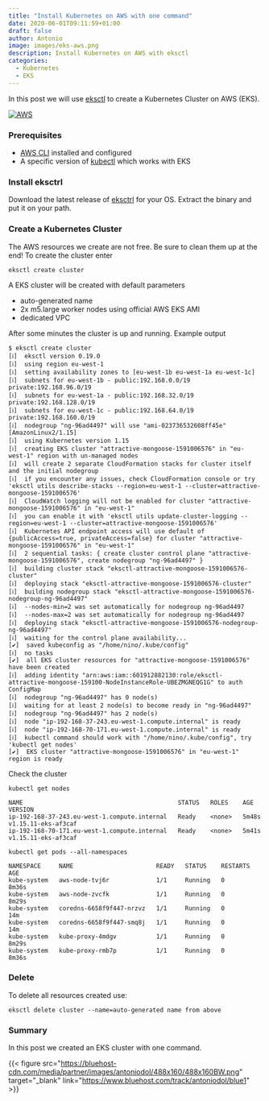 ```yaml
---
title: "Install Kubernetes on AWS with one command"
date: 2020-06-01T09:11:59+01:00
draft: false
author: Antonio
image: images/eks-aws.png
description: Install Kubernetes on AWS with eksctl
categories: 
  - Kubernetes
  - EKS
---
```


In this post we will use [eksctl](https://eksctl.io) to create a Kubernetes Cluster on AWS (EKS).

[![AWS](https://static.shareasale.com/image/43514/468X6010.jpg)](https://shareasale.com/r.cfm?b=1373702&amp;u=2310472&amp;m=43514&amp;urllink=&amp;afftrack=)

### Prerequisites
* [AWS CLI](https://docs.aws.amazon.com/cli/latest/userguide/install-cliv1.html) installed and configured
* A specific version of [kubectl](https://docs.aws.amazon.com/eks/latest/userguide/install-kubectl.html) which works with EKS

### Install eksctrl
Download the latest release of [eksctrl](https://github.com/weaveworks/eksctl/releases) for your OS. Extract the binary and put it on your path.

### Create a Kubernetes Cluster
The AWS resources we create are not free. Be sure to clean them up at the end! To create the cluster enter
    
    eksctl create cluster

A EKS cluster will be created with default parameters

* auto-generated name
* 2x m5.large worker nodes using official AWS EKS AMI
* dedicated VPC

After some minutes the cluster is up and running. Example output

    $ eksctl create cluster
    [ℹ]  eksctl version 0.19.0
    [ℹ]  using region eu-west-1
    [ℹ]  setting availability zones to [eu-west-1b eu-west-1a eu-west-1c]
    [ℹ]  subnets for eu-west-1b - public:192.168.0.0/19 private:192.168.96.0/19
    [ℹ]  subnets for eu-west-1a - public:192.168.32.0/19 private:192.168.128.0/19
    [ℹ]  subnets for eu-west-1c - public:192.168.64.0/19 private:192.168.160.0/19
    [ℹ]  nodegroup "ng-96ad4497" will use "ami-023736532608ff45e" [AmazonLinux2/1.15]
    [ℹ]  using Kubernetes version 1.15
    [ℹ]  creating EKS cluster "attractive-mongoose-1591006576" in "eu-west-1" region with un-managed nodes
    [ℹ]  will create 2 separate CloudFormation stacks for cluster itself and the initial nodegroup
    [ℹ]  if you encounter any issues, check CloudFormation console or try 'eksctl utils describe-stacks --region=eu-west-1 --cluster=attractive-mongoose-1591006576'
    [ℹ]  CloudWatch logging will not be enabled for cluster "attractive-mongoose-1591006576" in "eu-west-1"
    [ℹ]  you can enable it with 'eksctl utils update-cluster-logging --region=eu-west-1 --cluster=attractive-mongoose-1591006576'
    [ℹ]  Kubernetes API endpoint access will use default of {publicAccess=true, privateAccess=false} for cluster "attractive-mongoose-1591006576" in "eu-west-1"
    [ℹ]  2 sequential tasks: { create cluster control plane "attractive-mongoose-1591006576", create nodegroup "ng-96ad4497" }
    [ℹ]  building cluster stack "eksctl-attractive-mongoose-1591006576-cluster"
    [ℹ]  deploying stack "eksctl-attractive-mongoose-1591006576-cluster"
    [ℹ]  building nodegroup stack "eksctl-attractive-mongoose-1591006576-nodegroup-ng-96ad4497"
    [ℹ]  --nodes-min=2 was set automatically for nodegroup ng-96ad4497
    [ℹ]  --nodes-max=2 was set automatically for nodegroup ng-96ad4497
    [ℹ]  deploying stack "eksctl-attractive-mongoose-1591006576-nodegroup-ng-96ad4497"
    [ℹ]  waiting for the control plane availability...
    [✔]  saved kubeconfig as "/home/nino/.kube/config"
    [ℹ]  no tasks
    [✔]  all EKS cluster resources for "attractive-mongoose-1591006576" have been created
    [ℹ]  adding identity "arn:aws:iam::601912882130:role/eksctl-attractive-mongoose-159100-NodeInstanceRole-UBEZMGNEQG1G" to auth ConfigMap
    [ℹ]  nodegroup "ng-96ad4497" has 0 node(s)
    [ℹ]  waiting for at least 2 node(s) to become ready in "ng-96ad4497"
    [ℹ]  nodegroup "ng-96ad4497" has 2 node(s)
    [ℹ]  node "ip-192-168-37-243.eu-west-1.compute.internal" is ready
    [ℹ]  node "ip-192-168-70-171.eu-west-1.compute.internal" is ready
    [ℹ]  kubectl command should work with "/home/nino/.kube/config", try 'kubectl get nodes'
    [✔]  EKS cluster "attractive-mongoose-1591006576" in "eu-west-1" region is ready

Check the cluster

    kubectl get nodes
    
    NAME                                           STATUS   ROLES    AGE     VERSION
    ip-192-168-37-243.eu-west-1.compute.internal   Ready    <none>   5m48s   v1.15.11-eks-af3caf
    ip-192-168-70-171.eu-west-1.compute.internal   Ready    <none>   5m41s   v1.15.11-eks-af3caf

    kubectl get pods --all-namespaces
    
    NAMESPACE     NAME                       READY   STATUS    RESTARTS   AGE
    kube-system   aws-node-tvj6r             1/1     Running   0          8m36s
    kube-system   aws-node-zvcfk             1/1     Running   0          8m29s
    kube-system   coredns-6658f9f447-nrzvz   1/1     Running   0          14m
    kube-system   coredns-6658f9f447-smq8j   1/1     Running   0          14m
    kube-system   kube-proxy-4mdgv           1/1     Running   0          8m29s
    kube-system   kube-proxy-rmb7p           1/1     Running   0          8m36s

### Delete
To delete all resources created use:

    eksctl delete cluster --name=auto-generated name from above

### Summary
In this post we created an EKS cluster with one command.

{{< figure src="https://bluehost-cdn.com/media/partner/images/antoniodol/488x160/488x160BW.png" target="_blank" link="https://www.bluehost.com/track/antoniodol/blue1" >}}
